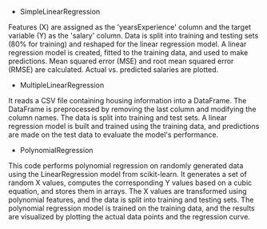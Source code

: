 * SimpleLinearRegression

Features (X) are assigned as the 'yearsExperience' column and the target variable (Y) as the 'salary' column.
Data is split into training and testing sets (80% for training) and reshaped for the linear regression model.
A linear regression model is created, fitted to the training data, and used to make predictions. Mean squared error (MSE) and root mean squared error (RMSE) are calculated. Actual vs. predicted salaries are plotted.

* MultipleLinearRegression

It reads a CSV file containing housing information into a DataFrame.
The DataFrame is preprocessed by removing the last column and modifying the column names.
The data is split into training and test sets.
A linear regression model is built and trained using the training data, and predictions are made on the test data to evaluate the model's performance.

* PolynomialRegression

This code performs polynomial regression on randomly generated data using the LinearRegression model from scikit-learn.
It generates a set of random X values, computes the corresponding Y values based on a cubic equation, and stores them in arrays.
The X values are transformed using polynomial features, and the data is split into training and testing sets.
The polynomial regression model is trained on the training data, and the results are visualized by plotting the actual data points and the regression curve.